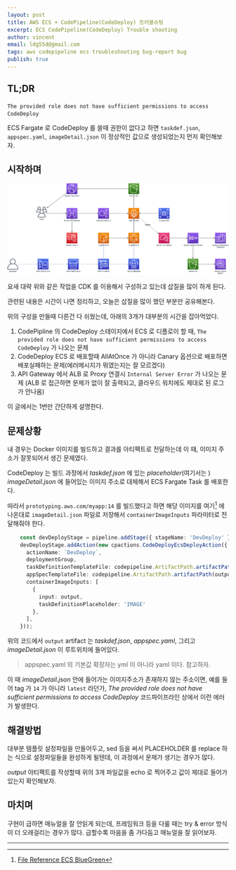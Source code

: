 ```yaml
---
layout: post
title: AWS ECS + CodePipeline(CodeDeploy) 트러블슈팅
excerpt: ECS CodePipeline(CodeDeploy) Trouble shooting
author: vincent
email: ldg55d@gmail.com
tags: aws codepipeline ecs troubleshooting bug-report bug
publish: true
---
```


## TL;DR

`The provided role does not have sufficient permissions to access CodeDeploy`

ECS Fargate 로 CodeDeploy 를 쓸때 권한이 없다고 하면 `taskdef.json`, `appspec.yaml`, `imageDetail.json` 이 정상적인 값으로 생성되었는지 먼저 확인해보자.

## 시작하며

![](/assets/img/20200416/fargate-cicd.png)

요새 대략 위와 같은 작업을 CDK 를 이용해서 구성하고 있는데 삽질을 많이 하게 된다.

관련된 내용은 시간이 나면 정리하고, 오늘은 삽질을 많이 했던 부분만 공유해본다.

위의 구성을 만들때 다른건 다 쉬웠는데, 아래의 3개가 대부분의 시간을 잡아먹었다.

1. CodePipline 의 CodeDeploy 스테이지에서 ECS 로 디플로이 할 때, `The provided role does not have sufficient permissions to access CodeDeploy` 가 나오는 문제
2. CodeDeploy ECS 로 배포할때 AllAtOnce 가 아니라 Canary 옵션으로 배포하면 배포실패하는 문제(에러메시지가 뭐였는지는 잘 모르겠다)
3. API Gateway 에서 ALB 로 Proxy 연결시 `Internal Server Error` 가 나오는 문제 (ALB 로 접근하면 문제가 없이 잘 출력되고, 클라우드 워치에도 제대로 된 로그가 안나옴)

이 글에서는 1번만 간단하게 설명한다.

## 문제상황

내 경우는 Docker 이미지를 빌드하고 결과를 아티팩트로 전달하는데 이 때, 이미지 주소가 잘못되어서 생긴 문제였다.

CodeDeploy 는 빌드 과정에서 *taskdef.json* 에 있는 *placeholder*(여기서는 <IMAGE>) *imageDetail.json* 에 들어있는 이미지 주소로 대체해서 ECS Fargate Task 를 배포한다. 

따라서 `prototyping.aws.com/myapp:14` 를 빌드했다고 하면 해당 이미지를 여기[^1] 에 나온대로 `imageDetail.json` 파일로 저장해서 `containerImageInputs` 파라미터로 전달해줘야 한다.

```typescript
    const devDeployStage = pipeline.addStage({ stageName: 'DevDeploy' });
    devDeployStage.addAction(new cpactions.CodeDeployEcsDeployAction({
      actionName: `DevDeploy`,
      deploymentGroup,
      taskDefinitionTemplateFile: codepipeline.ArtifactPath.artifactPath(output.artifactName!, 'taskdef.json'),
      appSpecTemplateFile: codepipeline.ArtifactPath.artifactPath(output.artifactName!, 'appspec.yaml'),
      containerImageInputs: [
        {
          input: output,
          taskDefinitionPlaceholder: 'IMAGE'
        },
      ],
    }));
```

위의 코드에서 `output` artifact 는  *taskdef.json*, *appspec.yaml*, 그리고 *imageDetail.json* 이 루트위치에 들어있다.

> appspec.yaml 의 기본값 확장자는 yml 이 아니라 yaml 이다. 참고하자.

이 때 *imageDetail.json* 안에 들어가는 이미지주소가 존재하지 않는 주소이면, 예를 들어 tag 가 `14` 가 아니라 `latest` 라던가, *The provided role does not have sufficient permissions to access CodeDeploy* 코드파이프라인 상에서 이런 에러가 발생한다.

## 해결방법

대부분 템플릿 설정파일을 만들어두고, sed 등을 써서 PLACEHOLDER 를 replace 하는 식으로 설정파일들을 완성하게 될텐데, 이 과정에서 문제가 생기는 경우가 많다.

*output* 아티팩트를 작성할때 위의 3개 파일값을 echo 로 찍어주고 값이 제대로 들어가있는지 확인해보자.

## 마치며

구현이 급하면 매뉴얼을 잘 안읽게 되는데, 프레임워크 등을 다룰 때는 try & error 방식이 더 오래걸리는 경우가 많다.
급할수록 마음을 좀 가다듬고 매뉴얼을 잘 읽어보자.

----

[^1]: [File Reference ECS BlueGreen](https://docs.aws.amazon.com/ko_kr/codepipeline/latest/userguide/file-reference.html#file-reference-ecs-bluegreen)